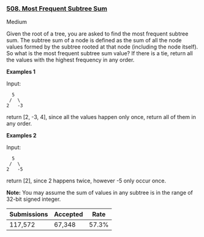 ### [508. Most Frequent Subtree Sum](https://leetcode.com/problems/most-frequent-subtree-sum/)

Medium

Given the root of a tree, you are asked to find the most frequent subtree sum. The subtree sum of a node is defined as the sum of all the node values formed by the subtree rooted at that node (including the node itself). So what is the most frequent subtree sum value? If there is a tie, return all the values with the highest frequency in any order.

__Examples 1__  
Input:

```
  5
 /  \
2   -3
```

return \[2, -3, 4\], since all the values happen only once, return all of them in any order.

__Examples 2__  
Input:

```
  5
 /  \
2   -5
```

return \[2\], since 2 happens twice, however -5 only occur once.

__Note:__You may assume the sum of values in any subtree is in the range of 32-bit signed integer.

| Submissions    | Accepted     | Rate   |
| -------------- | ------------ | ------ |
| 117,572 | 67,348 | 57.3% |